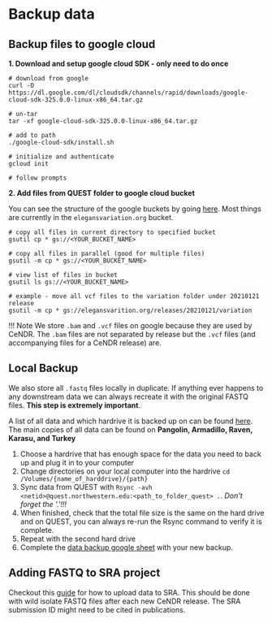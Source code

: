 # Backup data

## Backup files to google cloud

**1. Download and setup google cloud SDK - only need to do once**

```
# download from google
curl -O https://dl.google.com/dl/cloudsdk/channels/rapid/downloads/google-cloud-sdk-325.0.0-linux-x86_64.tar.gz

# un-tar
tar -xf google-cloud-sdk-325.0.0-linux-x86_64.tar.gz

# add to path
./google-cloud-sdk/install.sh

# initialize and authenticate
gcloud init

# follow prompts
```

**2. Add files from QUEST folder to google cloud bucket**

You can see the structure of the google buckets by going [here](https://console.cloud.google.com/storage/browser?authuser=1&project=andersen-lab&prefix=). Most things are currently in the `elegansvariation.org` bucket.

```
# copy all files in current directory to specified bucket
gsutil cp * gs://<YOUR_BUCKET_NAME>

# copy all files in parallel (good for multiple files)
gsutil -m cp * gs://<YOUR_BUCKET_NAME>

# view list of files in bucket
gsutil ls gs://<YOUR_BUCKET_NAME>

# example - move all vcf files to the variation folder under 20210121 release
gsutil -m cp * gs://elegansvarition.org/releases/20210121/variation
```

!!! Note
    We store `.bam` and `.vcf` files on google because they are used by CeNDR. The `.bam` files are not separated by release but the `.vcf` files (and accompanying files for a CeNDR release) are.


## Local Backup

We also store all `.fastq` files locally in duplicate. If anything ever happens to any downstream data we can always recreate it with the original FASTQ files. **This step is extremely important**.

A list of all data and which hardrive it is backed up on can be found [here](https://docs.google.com/spreadsheets/d/16jlaDIRPNu0jnVCg395goF9B70UP1skXdrWO6bWrwrA/edit?usp=sharing). The main copies of all data can be found on **Pangolin, Armadillo, Raven, Karasu, and Turkey**

1. Choose a hardrive that has enough space for the data you need to back up and plug it in to your computer
2. Change directories on your local computer into the hardrive `cd /Volumes/{name_of_harddrive}/{path}`
3. Sync data from QUEST with `Rsync -avh <netid>@quest.northwestern.edu:<path_to_folder_quest> .`. *Don't forget the '.'!!!*
4. When finished, check that the total file size is the same on the hard drive and on QUEST, you can always re-run the Rsync command to verify it is complete.
5. Repeat with the second hard drive
6. Complete the [data backup google sheet](https://docs.google.com/spreadsheets/d/16jlaDIRPNu0jnVCg395goF9B70UP1skXdrWO6bWrwrA/edit?usp=sharing) with your new backup.

## Adding FASTQ to SRA project

Checkout this [guide](sra.md) for how to upload data to SRA. This should be done with wild isolate FASTQ files after each new CeNDR release. The SRA submission ID might need to be cited in publications.